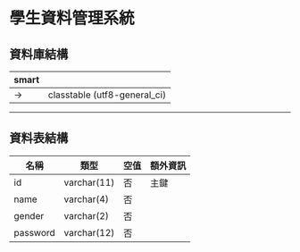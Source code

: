 # 學生資料管理系統


## 資料庫結構

| smart | |
| - | - |
| -> | classtable (utf8-general_ci)

<hr>

## 資料表結構
| 名稱 | 類型 | 空值 | 額外資訊 |
| - | - | - | - |
| id | varchar(11) | 否 | 主鍵
| name | varchar(4) | 否 |
| gender | varchar(2) | 否 |
| password | varchar(12) | 否 |